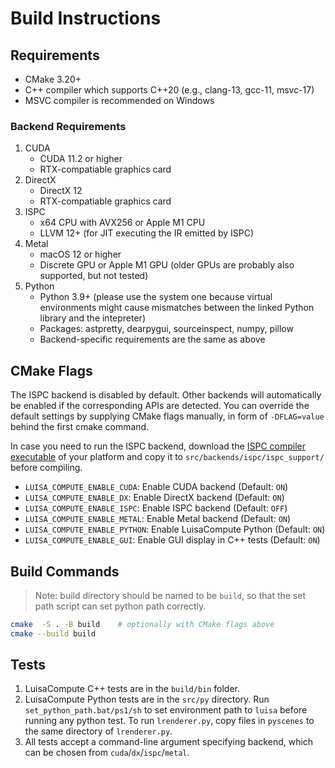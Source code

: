 # Build Instructions

## Requirements

- CMake 3.20+
- C++ compiler which supports C++20 (e.g., clang-13, gcc-11, msvc-17)
- MSVC compiler is recommended on Windows

### Backend Requirements

1. CUDA
    - CUDA 11.2 or higher
    - RTX-compatiable graphics card
2. DirectX
    - DirectX 12
    - RTX-compatiable graphics card
3. ISPC
    - x64 CPU with AVX256 or Apple M1 CPU
    - LLVM 12+ (for JIT executing the IR emitted by ISPC)
4. Metal
    - macOS 12 or higher
    - Discrete GPU or Apple M1 GPU (older GPUs are probably also supported, but not tested)
5. Python
    - Python 3.9+ (please use the system one because virtual environments might cause mismatches between the linked Python library and the intepreter)
    - Packages: astpretty, dearpygui, sourceinspect, numpy, pillow
    - Backend-specific requirements are the same as above

## CMake Flags

The ISPC backend is disabled by default. Other backends will automatically be enabled if the corresponding APIs are detected. You can override the default settings by supplying CMake flags manually, in form of `-DFLAG=value` behind the first cmake command.

In case you need to run the ISPC backend, download the [ISPC compiler executable](https://ispc.github.io/downloads.html) of your platform and copy it to `src/backends/ispc/ispc_support/` before compiling.

- `LUISA_COMPUTE_ENABLE_CUDA`: Enable CUDA backend (Default: `ON`)
- `LUISA_COMPUTE_ENABLE_DX`: Enable DirectX backend (Default: `ON`)
- `LUISA_COMPUTE_ENABLE_ISPC`: Enable ISPC backend (Default: `OFF`)
- `LUISA_COMPUTE_ENABLE_METAL`: Enable Metal backend (Default: `ON`)
- `LUISA_COMPUTE_ENABLE_PYTHON`: Enable LuisaCompute Python (Default: `ON`)
- `LUISA_COMPUTE_ENABLE_GUI`: Enable GUI display in C++ tests (Default: `ON`)

## Build Commands

> Note: build directory should be named to be `build`, so that the set path script can set python path correctly.

```bash
cmake  -S . -B build	# optionally with CMake flags above
cmake --build build
```

## Tests

1. LuisaCompute C++ tests are in the `build/bin` folder.
2. LuisaCompute Python tests are in the `src/py` directory. Run `set_python_path.bat/ps1/sh` to set environment path to `luisa` before running any python test. To run `lrenderer.py`, copy files in `pyscenes` to the same directory of `lrenderer.py`.
3. All tests accept a command-line argument specifying backend, which can be chosen from `cuda`/`dx`/`ispc`/`metal`.
